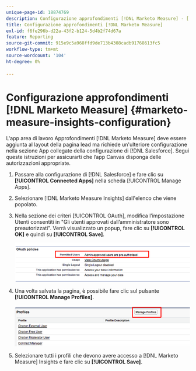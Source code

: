 ```yaml
---
unique-page-id: 18874769
description: Configurazione approfondimenti [!DNL Marketo Measure] - [!DNL Marketo Measure]
title: Configurazione approfondimenti [!DNL Marketo Measure]
exl-id: f6fe296b-d22a-43f2-b124-5d4b2f74d67a
feature: Reporting
source-git-commit: 915e9c5a968ffd9de713b4308cadb91768613fc5
workflow-type: tm+mt
source-wordcount: '104'
ht-degree: 0%

---
```


# Configurazione approfondimenti [!DNL Marketo Measure] {#marketo-measure-insights-configuration}

L&#39;app area di lavoro Approfondimenti [!DNL Marketo Measure] deve essere aggiunta al layout della pagina lead ma richiede un&#39;ulteriore configurazione nella sezione App collegate della configurazione di [!DNL Salesforce]. Segui queste istruzioni per assicurarti che l’app Canvas disponga delle autorizzazioni appropriate.

1. Passare alla configurazione di [!DNL Salesforce] e fare clic su **[!UICONTROL Connected Apps]** nella scheda [!UICONTROL Manage Apps].

1. Selezionare [!DNL Marketo Measure Insights] dall&#39;elenco che viene popolato.

1. Nella sezione dei criteri [!UICONTROL OAuth], modifica l’impostazione Utenti consentiti in &quot;Gli utenti approvati dall’amministratore sono preautorizzati&quot;. Verrà visualizzato un popup, fare clic su **[!UICONTROL OK]** e quindi su **[!UICONTROL Save]**.

   ![](assets/1-1.png)

1. Una volta salvata la pagina, è possibile fare clic sul pulsante **[!UICONTROL Manage Profiles]**.

   ![](assets/2-1.png)

1. Selezionare tutti i profili che devono avere accesso a [!DNL Marketo Measure] Insights e fare clic su **[!UICONTROL Save]**.
